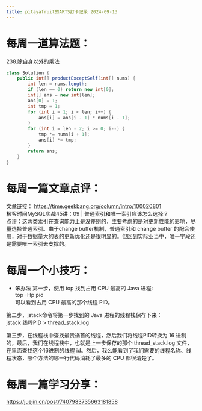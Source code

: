 ```yaml
---
title: pitayafruit的ARTS打卡记录 2024-09-13
---
```


# 每周一道算法题：
238.除自身以外的乘法 
```java
class Solution {
    public int[] productExceptSelf(int[] nums) {
        int len = nums.length;
        if (len == 0) return new int[0];
        int[] ans = new int[len];
        ans[0] = 1;
        int tmp = 1;
        for (int i = 1; i < len; i++) {
            ans[i] = ans[i - 1] * nums[i - 1];
        }
        for (int i = len - 2; i >= 0; i--) {
            tmp *= nums[i + 1];
            ans[i] *= tmp;
        }
        return ans;
    }
}
```
# 每周一篇文章点评：
文章链接： https://time.geekbang.org/column/intro/100020801</br>
极客时间MySQL实战45讲：09 | 普通索引和唯一索引应该怎么选择？</br>
点评：这两类索引在查询能力上是没差别的，主要考虑的是对更新性能的影响，尽量选择普通索引。由于change buffer机制，普通索引和 change buffer 的配合使用，对于数据量大的表的更新优化还是很明显的。但回到实际业当中，唯一字段还是需要唯一索引去支撑的。

# 每周一个小技巧：
- 笨办法
第一步，使用 top 找到占用 CPU 最高的 Java 进程:</br>
top -Hp pid</br>
可以看到占用 CPU 最高的那个线程 PID。</br>

第二步，jstack命令将第一步找到的 Java 进程的线程栈保存下来：</br>
jstack 线程PID > thread_stack.log</br>

第三步，在线程栈中查找最贵祸首的线程，然后我们将线程PID转换为 16 进制的，最后，我们在线程栈中，也就是上一步保存的那个 thread_stack.log 文件，在里面查找这个16进制的线程 id。然后，我么能看到了我们需要的线程名称、线程状态，哪个方法的哪一行代码消耗了最多的 CPU 都很清楚了。




# 每周一篇学习分享：
https://juejin.cn/post/7407983735663181858
